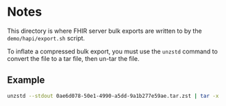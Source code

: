 # Notes

This directory is where FHIR server bulk exports are written to by the
`demo/hapi/export.sh` script.

To inflate a compressed bulk export, you must use the `unzstd` command to
convert the file to a tar file, then un-tar the file.

## Example

```bash
unzstd --stdout 0ae6d078-50e1-4990-a5dd-9a1b277e59ae.tar.zst | tar -x
```
